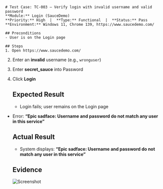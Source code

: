     # Test Case: TC-003 — Verify login with invalid username and valid password
    **Module:** Login (SauceDemo)  
    **Priority:** High  |  **Type:** Functional  |  **Status:** Pass  
    **Environment:** Windows 11, Chrome 139, https://www.saucedemo.com/

    ## Preconditions
    - User is on the Login page

    ## Steps
    1. Open https://www.saucedemo.com/
2. Enter an **invalid** username (e.g., `wronguser`)
3. Enter **secret_sauce** into Password
4. Click **Login**

    ## Expected Result
    - Login fails; user remains on the Login page
- Error: **“Epic sadface: Username and password do not match any user in this service”**

    ## Actual Result
    - System displays: **“Epic sadface: Username and password do not match any user in this service”**

    ## Evidence
    ![Screenshot](../screenshots/login/TC-003/actual.png)
